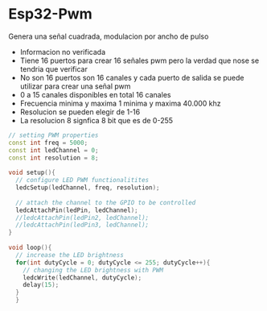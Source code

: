 # Esp32-Pwm
Genera una señal cuadrada, modulacion por ancho de pulso

* Informacion no verificada
* Tiene 16 puertos para crear 16 señales pwm pero la verdad que nose se tendria que verificar
* No son 16 puertos son 16 canales y cada puerto de salida se puede utilizar para crear una señal pwm
* 0 a 15 canales disponibles en total 16 canales
* Frecuencia minima y maxima 1 minima y maxima 40.000 khz
* Resolucion se pueden elegir de 1-16
* La resolucion 8 signfica 8 bit que es de 0-255

```c++
// setting PWM properties
const int freq = 5000;
const int ledChannel = 0;
const int resolution = 8;
 
void setup(){
  // configure LED PWM functionalitites
  ledcSetup(ledChannel, freq, resolution);
  
  // attach the channel to the GPIO to be controlled
  ledcAttachPin(ledPin, ledChannel);
  //ledcAttachPin(ledPin2, ledChannel);
  //ledcAttachPin(ledPin3, ledChannel);
}
 
void loop(){
  // increase the LED brightness
  for(int dutyCycle = 0; dutyCycle <= 255; dutyCycle++){   
    // changing the LED brightness with PWM
    ledcWrite(ledChannel, dutyCycle);
    delay(15);
  }
  }
```
